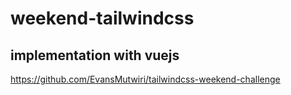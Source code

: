 # weekend-tailwindcss

## implementation with vuejs

https://github.com/EvansMutwiri/tailwindcss-weekend-challenge
